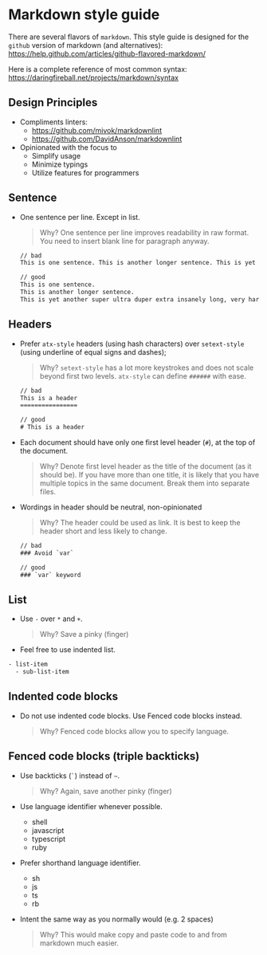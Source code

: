 # Markdown style guide

There are several flavors of `markdown`.
This style guide is designed for the `github` version of markdown (and alternatives):
<https://help.github.com/articles/github-flavored-markdown/>

Here is a complete reference of most common syntax:
<https://daringfireball.net/projects/markdown/syntax>

## Design Principles

- Compliments linters:
  - <https://github.com/mivok/markdownlint>
  - <https://github.com/DavidAnson/markdownlint>
- Opinionated with the focus to
  - Simplify usage
  - Minimize typings
  - Utilize features for programmers

## Sentence

- One sentence per line. Except in list.

  > Why? One sentence per line improves readability in raw format.
  > You need to insert blank line for paragraph anyway.

  ```txt
  // bad
  This is one sentence. This is another longer sentence. This is yet another super ultra duper extra insanely long, very hard to read, very dense, contains many many information, very likely a run-on, very much like what an attorney will write, and probably will be wrapped by the editor sentence.

  // good
  This is one sentence.
  This is another longer sentence.
  This is yet another super ultra duper extra insanely long, very hard to read, very dense, contains many many information, very likely a run-on, very much like what an attorney will write, and probably will be wrapped by the editor sentence.
  ```

## Headers

- Prefer `atx-style` headers (using hash characters) over `setext-style` (using underline of equal signs and dashes);

  > Why? `setext-style` has a lot more keystrokes and does not scale beyond first two levels.
  > `atx-style` can define `######` with ease.

  ```txt
  // bad
  This is a header
  ================

  // good
  # This is a header
  ```

- Each document should have only one first level header (`#`), at the top of the document.

  > Why? Denote first level header as the title of the document (as it should be).
  > If you have more than one title, it is likely that you have multiple topics in the same document.
  > Break them into separate files.

- Wordings in header should be neutral, non-opinionated

  > Why? The header could be used as link.
  > It is best to keep the header short and less likely to change.

  ```txt
  // bad
  ### Avoid `var`

  // good
  ### `var` keyword
  ```

## List

- Use `-` over `*` and `+`.

  > Why? Save a pinky (finger)

- Feel free to use indented list.

```txt
- list-item
  - sub-list-item
```

## Indented code blocks

- Do not use indented code blocks. Use Fenced code blocks instead.

  > Why? Fenced code blocks allow you to specify language.

## Fenced code blocks (triple backticks)

- Use backticks (`` ` ``) instead of `~`.

  > Why? Again, save another pinky (finger)

- Use language identifier whenever possible.
  - shell
  - javascript
  - typescript
  - ruby
- Prefer shorthand language identifier.
  - sh
  - js
  - ts
  - rb
- Intent the same way as you normally would (e.g. 2 spaces)

  > Why? This would make copy and paste code to and from markdown much easier.

